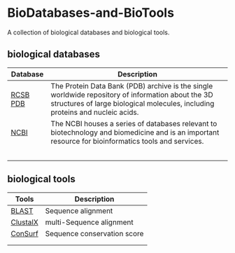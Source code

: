 # BioDatabases-and-BioTools
A collection of biological databases and biological tools.

## biological databases
| Database | Description |
| - | - |
| [RCSB PDB](http://www.rcsb.org/pdb/home/home.do) | The Protein Data Bank (PDB) archive is the single worldwide repository of information about the 3D structures of large biological molecules, including proteins and nucleic acids.  |
| [NCBI](https://www.ncbi.nlm.nih.gov) | The NCBI houses a series of databases relevant to biotechnology and biomedicine and is an important resource for bioinformatics tools and services.  |
| []() |  |
| []() |  |
| []() |  |
| []() |  |
| []() |  |

## biological tools
| Tools | Description |
| - | - |
| [BLAST]() | Sequence alignment |
| [ClustalX]() | multi-Sequence alignment |
| [ConSurf]() | Sequence conservation score |
| []() |  |
| []() |  |
